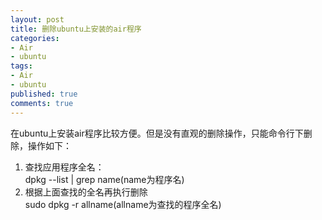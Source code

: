 ```yaml
---
layout: post
title: 删除ubuntu上安装的air程序
categories:
- Air
- ubuntu
tags:
- Air
- ubuntu
published: true
comments: true
---
```

<p>在ubuntu上安装air程序比较方便。但是没有直观的删除操作，只能命令行下删除，操作如下：
<ol>
	<li>查找应用程序全名：<br />
dpkg --list | grep name(name为程序名)</li>
	<li>根据上面查找的全名再执行删除<br />
sudo dpkg -r allname(allname为查找的程序全名)</li>
</ol></p>
